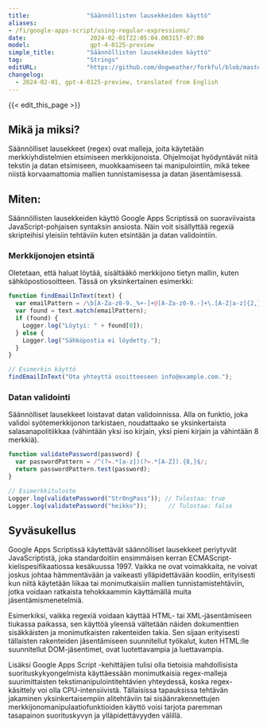 ```yaml
---
title:                "Säännöllisten lausekkeiden käyttö"
aliases:
- /fi/google-apps-script/using-regular-expressions/
date:                  2024-02-01T22:05:04.003157-07:00
model:                 gpt-4-0125-preview
simple_title:         "Säännöllisten lausekkeiden käyttö"
tag:                  "Strings"
editURL:              "https://github.com/dogweather/forkful/blob/master/content/fi/google-apps-script/using-regular-expressions.md"
changelog:
  - 2024-02-01, gpt-4-0125-preview, translated from English
---
```


{{< edit_this_page >}}

## Mikä ja miksi?

Säännölliset lausekkeet (regex) ovat malleja, joita käytetään merkkiyhdistelmien etsimiseen merkkijonoista. Ohjelmoijat hyödyntävät niitä tekstin ja datan etsimiseen, muokkaamiseen tai manipulointiin, mikä tekee niistä korvaamattomia mallien tunnistamisessa ja datan jäsentämisessä.

## Miten:

Säännöllisten lausekkeiden käyttö Google Apps Scriptissä on suoraviivaista JavaScript-pohjaisen syntaksin ansiosta. Näin voit sisällyttää regexiä skripteihisi yleisiin tehtäviin kuten etsintään ja datan validointiin.

### Merkkijonojen etsintä

Oletetaan, että haluat löytää, sisältääkö merkkijono tietyn mallin, kuten sähköpostiosoitteen. Tässä on yksinkertainen esimerkki:

```javascript
function findEmailInText(text) {
  var emailPattern = /\b[A-Za-z0-9._%+-]+@[A-Za-z0-9.-]+\.[A-Z|a-z]{2,}\b/;
  var found = text.match(emailPattern);
  if (found) {
    Logger.log("Löytyi: " + found[0]);
  } else {
    Logger.log("Sähköpostia ei löydetty.");
  }
}

// Esimerkin käyttö
findEmailInText("Ota yhteyttä osoitteeseen info@example.com.");
```

### Datan validointi

Säännölliset lausekkeet loistavat datan validoinnissa. Alla on funktio, joka validoi syötemerkkijonon tarkistaen, noudattaako se yksinkertaista salasanapolitiikkaa (vähintään yksi iso kirjain, yksi pieni kirjain ja vähintään 8 merkkiä).

```javascript
function validatePassword(password) {
  var passwordPattern = /^(?=.*[a-z])(?=.*[A-Z]).{8,}$/;
  return passwordPattern.test(password);
}

// Esimerkkituloste
Logger.log(validatePassword("Str0ngPass")); // Tulostaa: true
Logger.log(validatePassword("heikko"));      // Tulostaa: false
```

## Syväsukellus

Google Apps Scriptissä käytettävät säännölliset lausekkeet periytyvät JavaScriptistä, joka standardoitiin ensimmäisen kerran ECMAScript-kielispesifikaatiossa kesäkuussa 1997. Vaikka ne ovat voimakkaita, ne voivat joskus johtaa hämmentävään ja vaikeasti ylläpidettävään koodiin, erityisesti kun niitä käytetään liikaa tai monimutkaisiin mallien tunnistamistehtäviin, jotka voidaan ratkaista tehokkaammin käyttämällä muita jäsentämismenetelmiä.

Esimerkiksi, vaikka regexiä voidaan käyttää HTML- tai XML-jäsentämiseen tiukassa paikassa, sen käyttöä yleensä vältetään näiden dokumenttien sisäkkäisten ja monimutkaisten rakenteiden takia. Sen sijaan erityisesti tällaisten rakenteiden jäsentämiseen suunnitellut työkalut, kuten HTML:lle suunnitellut DOM-jäsentimet, ovat luotettavampia ja luettavampia.

Lisäksi Google Apps Script -kehittäjien tulisi olla tietoisia mahdollisista suorituskykyongelmista käyttäessään monimutkaisia regex-malleja suurimittaisten tekstimanipulointitehtävien yhteydessä, koska regex-käsittely voi olla CPU-intensiivistä. Tällaisissa tapauksissa tehtävän jakaminen yksinkertaisempiin alitehtäviin tai sisäänrakennettujen merkkijonomanipulaatiofunktioiden käyttö voisi tarjota paremman tasapainon suorituskyvyn ja ylläpidettävyyden välillä.
